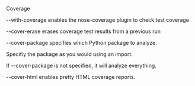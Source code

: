Coverage

--with-coverage enables the nose-coverage plugin to check test coverage

--cover-erase erases coverage test results from a previous run

--cover-package specifies which Python package to analyze. 

Specifiy the package as you would using an import. 

If --cover-package is not specified, it will analyze everything. 

--cover-html enables pretty HTML coverage reports. 
